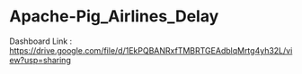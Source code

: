 # Apache-Pig_Airlines_Delay


Dashboard Link : https://drive.google.com/file/d/1EkPQBANRxfTMBRTGEAdblqMrtg4yh32L/view?usp=sharing 
